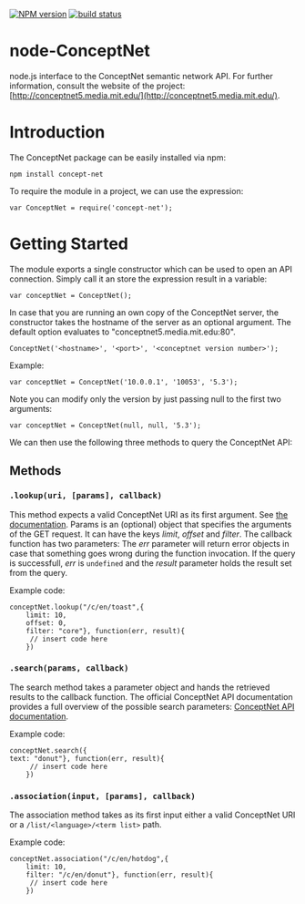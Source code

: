 [![NPM version](https://badge.fury.io/js/concept-net.svg)](http://badge.fury.io/js/concept-net)
[![build status](https://secure.travis-ci.org/Planeshifter/node-concept-net.png)](http://travis-ci.org/Planeshifter/node-concept-net)

node-ConceptNet
===============

node.js interface to the ConceptNet semantic network API. For further information, consult the website of the project:
[http://conceptnet5.media.mit.edu/](http://conceptnet5.media.mit.edu/).


# Introduction

The ConceptNet package can be easily installed via npm:

```
npm install concept-net
```

To require the module in a project, we can use the expression:

```
var ConceptNet = require('concept-net');
```

# Getting Started

The module exports a single constructor which can be used to open an API connection. Simply call it an store the
expression result in a variable:

```
var conceptNet = ConceptNet();
```

In case that you are running an own copy of the ConceptNet server, the constructor takes the hostname of the
server as an optional argument. The default option evaluates to "conceptnet5.media.mit.edu:80".

```
ConceptNet('<hostname>', '<port>', '<conceptnet version number>');
```

Example:
```
var conceptNet = ConceptNet('10.0.0.1', '10053', '5.3');
```
Note you can modify only the version by just passing null to the first two arguments:

```
var conceptNet = ConceptNet(null, null, '5.3');
```

We can then use the following three methods to query the ConceptNet API:

## Methods

### `.lookup(uri, [params], callback)`

This method expects a valid ConceptNet URI as its first argument. See [the documentation](https://github.com/commonsense/conceptnet5/wiki/URI-hierarchy).
Params is an (optional) object that specifies the arguments of the GET request. It can have the keys *limit*, *offset* and
*filter*. The callback function has two parameters: The *err* parameter will return error objects in case that something goes
wrong during the function invocation. If the query is successfull, *err* is `undefined` and the *result* parameter holds the result set from the query.

Example code:
```
conceptNet.lookup("/c/en/toast",{
	limit: 10,
	offset: 0,
	filter: "core"}, function(err, result){
	 // insert code here
	})
```

### `.search(params, callback)`

The search method takes a parameter object and hands the retrieved results to the callback function.
The official ConceptNet API documentation provides a full overview of the possible search parameters:
[ConceptNet API documentation](https://github.com/commonsense/conceptnet5/wiki/API).

Example code:
```
conceptNet.search({
text: "donut"}, function(err, result){
	 // insert code here
	})
```

### `.association(input, [params], callback)`

The association method takes as its first input either a valid ConceptNet URI or a `/list/<language>/<term list>`
path.

Example code:
```
conceptNet.association("/c/en/hotdog",{
	limit: 10,
	filter: "/c/en/donut"}, function(err, result){
	 // insert code here
	})
```
